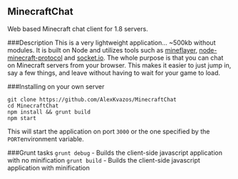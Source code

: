 MinecraftChat
-------
Web based Minecraft chat client for 1.8 servers.

###Description
This is a very lightweight application... ~500kb without modules. It is built on Node and utilizes tools such as [mineflayer](https://github.com/andrewrk/mineflayer), [node-minecraft-protocol](https://github.com/PrismarineJS/node-minecraft-protocol#windows) and [socket.io](http://socket.io/). The whole purpose is that you can chat on Minecraft servers from your browser. This makes it easier to just jump in, say a few things, and leave without having to wait for your game to load.

###Installing on your own server
```
git clone https://github.com/AlexKvazos/MinecraftChat
cd MinecraftChat
npm install && grunt build
npm start
```

This will start the application on port `3000` or the one specified by the `PORT`environment variable.

###Grunt tasks
`grunt debug` - Builds the client-side javascript application with no minification
`grunt build` - Builds the client-side javascript application with minification